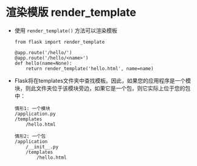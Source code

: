 # 渲染模版 render_template

- 使用 `render_template()` 方法可以渲染模板
    ```
    from flask import render_template

    @app.route('/hello/')
    @app.route('/hello/<name>')
    def hello(name=None):
        return render_template('hello.html', name=name)
    ```

- Flask将在templates文件夹中查找模板。因此，如果您的应用程序是一个模块，则此文件夹位于该模块旁边，如果它是一个包，则它实际上位于您的包中：
    ```
    情形1: 一个模块
    /application.py
    /templates
        /hello.html

    情形2: 一个包
    /application
        /__init__.py
        /templates
            /hello.html
    ```
